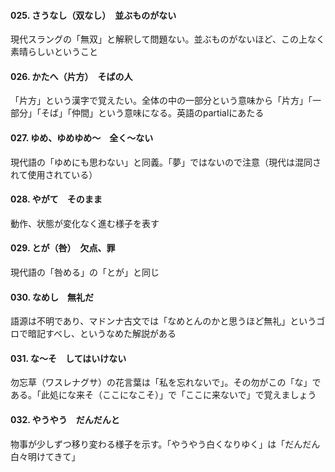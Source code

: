 #### 025. さうなし（双なし）　並ぶものがない
現代スラングの「無双」と解釈して問題ない。並ぶものがないほど、この上なく素晴らしいということ

#### 026. かたへ（片方）　そばの人
「片方」という漢字で覚えたい。全体の中の一部分という意味から「片方」「一部分」「そば」「仲間」という意味になる。英語のpartialにあたる

#### 027. ゆめ、ゆめゆめ〜　全く〜ない
現代語の「ゆめにも思わない」と同義。「夢」ではないので注意（現代は混同されて使用されている）

#### 028. やがて　そのまま
動作、状態が変化なく進む様子を表す

#### 029. とが（咎）　欠点、罪
現代語の「咎める」の「とが」と同じ

#### 030. なめし　無礼だ
語源は不明であり、マドンナ古文では「なめとんのかと思うほど無礼」というゴロで暗記すべし、というなめた解説がある

#### 031. な〜そ　してはいけない
勿忘草（ワスレナグサ）の花言葉は「私を忘れないで」。その勿がこの「な」である。「此処にな来そ（ここになこそ）」で「ここに来ないで」で覚えましょう

#### 032. やうやう　だんだんと
物事が少しずつ移り変わる様子を示す。「やうやう白くなりゆく」は「だんだん白々明けてきて」

